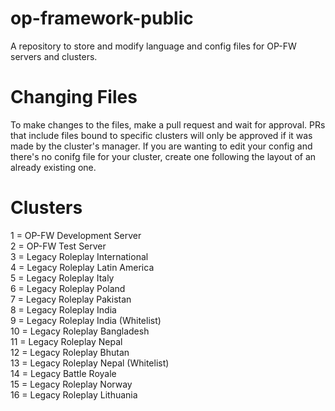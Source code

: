 # op-framework-public
A repository to store and modify language and config files for OP-FW servers and clusters.

# Changing Files
To make changes to the files, make a pull request and wait for approval. PRs that include files bound to specific clusters will only be approved if it was made by the cluster's manager. If you are wanting to edit your config and there's no conifg file for your cluster, create one following the layout of an already existing one.

# Clusters
1 = OP-FW Development Server<br>
2 = OP-FW Test Server<br>
3 = Legacy Roleplay International<br>
4 = Legacy Roleplay Latin America<br>
5 = Legacy Roleplay Italy<br>
6 = Legacy Roleplay Poland<br>
7 = Legacy Roleplay Pakistan<br>
8 = Legacy Roleplay India<br>
9 = Legacy Roleplay India (Whitelist)<br>
10 = Legacy Roleplay Bangladesh<br>
11 = Legacy Roleplay Nepal<br>
12 = Legacy Roleplay Bhutan<br>
13 = Legacy Roleplay Nepal (Whitelist)<br>
14 = Legacy Battle Royale<br>
15 = Legacy Roleplay Norway<br>
16 = Legacy Roleplay Lithuania
